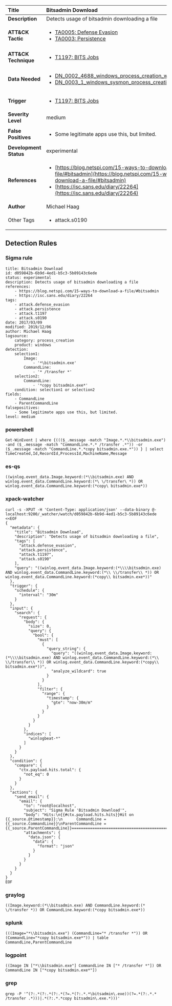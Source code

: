 | Title                    | Bitsadmin Download       |
|:-------------------------|:------------------|
| **Description**          | Detects usage of bitsadmin downloading a file |
| **ATT&amp;CK Tactic**    |  <ul><li>[TA0005: Defense Evasion](https://attack.mitre.org/tactics/TA0005)</li><li>[TA0003: Persistence](https://attack.mitre.org/tactics/TA0003)</li></ul>  |
| **ATT&amp;CK Technique** | <ul><li>[T1197: BITS Jobs](https://attack.mitre.org/techniques/T1197)</li></ul>  |
| **Data Needed**          | <ul><li>[DN_0002_4688_windows_process_creation_with_commandline](../Data_Needed/DN_0002_4688_windows_process_creation_with_commandline.md)</li><li>[DN_0003_1_windows_sysmon_process_creation](../Data_Needed/DN_0003_1_windows_sysmon_process_creation.md)</li></ul>  |
| **Trigger**              | <ul><li>[T1197: BITS Jobs](../Triggers/T1197.md)</li></ul>  |
| **Severity Level**       | medium |
| **False Positives**      | <ul><li>Some legitimate apps use this, but limited.</li></ul>  |
| **Development Status**   | experimental |
| **References**           | <ul><li>[https://blog.netspi.com/15-ways-to-download-a-file/#bitsadmin](https://blog.netspi.com/15-ways-to-download-a-file/#bitsadmin)</li><li>[https://isc.sans.edu/diary/22264](https://isc.sans.edu/diary/22264)</li></ul>  |
| **Author**               | Michael Haag |
| Other Tags           | <ul><li>attack.s0190</li></ul> | 

## Detection Rules

### Sigma rule

```
title: Bitsadmin Download
id: d059842b-6b9d-4ed1-b5c3-5b89143c6ede
status: experimental
description: Detects usage of bitsadmin downloading a file
references:
    - https://blog.netspi.com/15-ways-to-download-a-file/#bitsadmin
    - https://isc.sans.edu/diary/22264
tags:
    - attack.defense_evasion
    - attack.persistence
    - attack.t1197
    - attack.s0190
date: 2017/03/09
modified: 2019/12/06
author: Michael Haag
logsource:
    category: process_creation
    product: windows
detection:
    selection1:
        Image:
            - '*\bitsadmin.exe'
        CommandLine:
            - '* /transfer *'
    selection2:
        CommandLine:
            - '*copy bitsadmin.exe*'
    condition: selection1 or selection2
fields:
    - CommandLine
    - ParentCommandLine
falsepositives:
    - Some legitimate apps use this, but limited.
level: medium

```





### powershell
    
```
Get-WinEvent | where {((($_.message -match "Image.*.*\\bitsadmin.exe") -and ($_.message -match "CommandLine.*.* /transfer .*")) -or ($_.message -match "CommandLine.*.*copy bitsadmin.exe.*")) } | select TimeCreated,Id,RecordId,ProcessId,MachineName,Message
```


### es-qs
    
```
((winlog.event_data.Image.keyword:(*\\bitsadmin.exe) AND winlog.event_data.CommandLine.keyword:(*\ \/transfer\ *)) OR winlog.event_data.CommandLine.keyword:(*copy\ bitsadmin.exe*))
```


### xpack-watcher
    
```
curl -s -XPUT -H 'Content-Type: application/json' --data-binary @- localhost:9200/_watcher/watch/d059842b-6b9d-4ed1-b5c3-5b89143c6ede <<EOF
{
  "metadata": {
    "title": "Bitsadmin Download",
    "description": "Detects usage of bitsadmin downloading a file",
    "tags": [
      "attack.defense_evasion",
      "attack.persistence",
      "attack.t1197",
      "attack.s0190"
    ],
    "query": "((winlog.event_data.Image.keyword:(*\\\\bitsadmin.exe) AND winlog.event_data.CommandLine.keyword:(*\\ \\/transfer\\ *)) OR winlog.event_data.CommandLine.keyword:(*copy\\ bitsadmin.exe*))"
  },
  "trigger": {
    "schedule": {
      "interval": "30m"
    }
  },
  "input": {
    "search": {
      "request": {
        "body": {
          "size": 0,
          "query": {
            "bool": {
              "must": [
                {
                  "query_string": {
                    "query": "((winlog.event_data.Image.keyword:(*\\\\bitsadmin.exe) AND winlog.event_data.CommandLine.keyword:(*\\ \\/transfer\\ *)) OR winlog.event_data.CommandLine.keyword:(*copy\\ bitsadmin.exe*))",
                    "analyze_wildcard": true
                  }
                }
              ],
              "filter": {
                "range": {
                  "timestamp": {
                    "gte": "now-30m/m"
                  }
                }
              }
            }
          }
        },
        "indices": [
          "winlogbeat-*"
        ]
      }
    }
  },
  "condition": {
    "compare": {
      "ctx.payload.hits.total": {
        "not_eq": 0
      }
    }
  },
  "actions": {
    "send_email": {
      "email": {
        "to": "root@localhost",
        "subject": "Sigma Rule 'Bitsadmin Download'",
        "body": "Hits:\n{{#ctx.payload.hits.hits}}Hit on {{_source.@timestamp}}:\n      CommandLine = {{_source.CommandLine}}\nParentCommandLine = {{_source.ParentCommandLine}}================================================================================\n{{/ctx.payload.hits.hits}}",
        "attachments": {
          "data.json": {
            "data": {
              "format": "json"
            }
          }
        }
      }
    }
  }
}
EOF

```


### graylog
    
```
((Image.keyword:(*\\bitsadmin.exe) AND CommandLine.keyword:(* \/transfer *)) OR CommandLine.keyword:(*copy bitsadmin.exe*))
```


### splunk
    
```
(((Image="*\\bitsadmin.exe") (CommandLine="* /transfer *")) OR (CommandLine="*copy bitsadmin.exe*")) | table CommandLine,ParentCommandLine
```


### logpoint
    
```
((Image IN ["*\\bitsadmin.exe"] CommandLine IN ["* /transfer *"]) OR CommandLine IN ["*copy bitsadmin.exe*"])
```


### grep
    
```
grep -P '^(?:.*(?:.*(?:.*(?=.*(?:.*.*\bitsadmin\.exe))(?=.*(?:.*.* /transfer .*)))|.*(?:.*.*copy bitsadmin\.exe.*)))'
```



